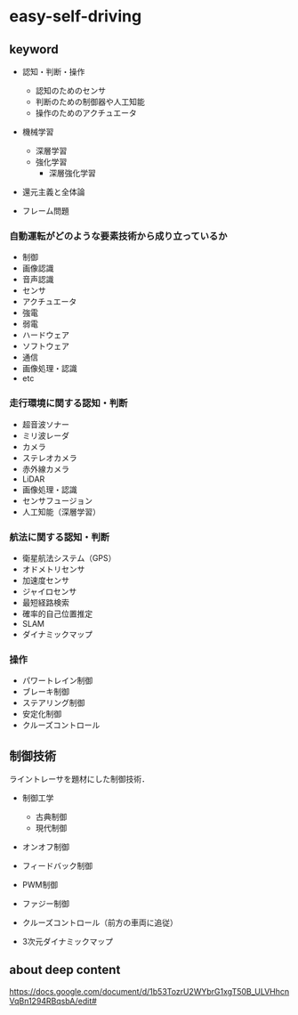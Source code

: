 # easy-self-driving
## keyword
* 認知・判断・操作
    * 認知のためのセンサ
    * 判断のための制御器や人工知能
    * 操作のためのアクチュエータ

* 機械学習
    * 深層学習
    * 強化学習
        * 深層強化学習

* 還元主義と全体論

* フレーム問題

### 自動運転がどのような要素技術から成り立っているか
* 制御
* 画像認識
* 音声認識
* センサ
* アクチュエータ
* 強電
* 弱電
* ハードウェア
* ソフトウェア
* 通信
* 画像処理・認識
* etc

### 走行環境に関する認知・判断
* 超音波ソナー
* ミリ波レーダ
* カメラ
* ステレオカメラ
* 赤外線カメラ
* LiDAR
* 画像処理・認識
* センサフュージョン
* 人工知能（深層学習）
### 航法に関する認知・判断
* 衛星航法システム（GPS）
* オドメトリセンサ
* 加速度センサ
* ジャイロセンサ
* 最短経路検索
* 確率的自己位置推定
* SLAM
* ダイナミックマップ
### 操作
* パワートレイン制御
* ブレーキ制御
* ステアリング制御
* 安定化制御
* クルーズコントロール

## 制御技術
ライントレーサを題材にした制御技術．
* 制御工学
    * 古典制御
    * 現代制御

* オンオフ制御
* フィードバック制御
* PWM制御
* ファジー制御

* クルーズコントロール（前方の車両に追従）
* 3次元ダイナミックマップ


## about deep content
https://docs.google.com/document/d/1b53TozrU2WYbrG1xgT50B_ULVHhcnVqBn1294RBqsbA/edit#
